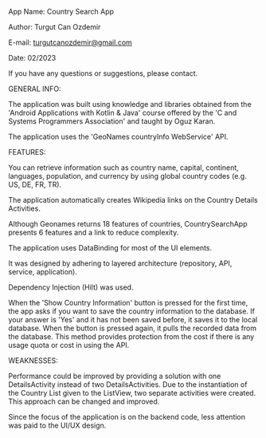 App Name: Country Search App

Author: Turgut Can Ozdemir

E-mail: turgutcanozdemir@gmail.com

Date: 02/2023

If you have any questions or suggestions, please contact.

GENERAL INFO:

The application was built using knowledge and libraries obtained from the 'Android Applications with Kotlin & Java' course offered by the 'C and Systems Programmers Association' and taught by Oguz Karan.

The application uses the 'GeoNames countryInfo WebService' API.

FEATURES:

You can retrieve information such as country name, capital, continent, languages, population, and currency by using global country codes (e.g. US, DE, FR, TR).

The application automatically creates Wikipedia links on the Country Details Activities.

Although Geonames returns 18 features of countries, CountrySearchApp presents 6 features and a link to reduce complexity.

The application uses DataBinding for most of the UI elements.

It was designed by adhering to layered architecture (repository, API, service, application).

Dependency Injection (Hilt) was used.

When the 'Show Country Information' button is pressed for the first time, the app asks if you want to save the country information to the database. If your answer is 'Yes' and it has not been saved before, it saves it to the local database. When the button is pressed again, it pulls the recorded data from the database. This method provides protection from the cost if there is any usage quota or cost in using the API.

WEAKNESSES:

Performance could be improved by providing a solution with one DetailsActivity instead of two DetailsActivities. Due to the instantiation of the Country List given to the ListView, two separate activities were created. This approach can be changed and improved.

Since the focus of the application is on the backend code, less attention was paid to the UI/UX design.
